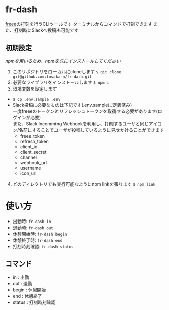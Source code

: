 # fr-dash
[freee](https://p.secure.freee.co.jp/)の打刻を行うCLIツールです
ターミナルからコマンドで打刻できます
また、打刻時にSlackへ投稿も可能です

## 初期設定
_npmを用いるため、npmを先にインストールしてください_

1. このリポジトリをローカルにcloneします
   `$ git clone git@github.com:tosaka-n/fr-dash.git`
2. 必要なライブラリをインストールします
    `$ npm i`
3. 環境変数を設定します
  - `$ cp .env.sample .env`
  - Slack投稿に必要なものは下記です(.env.sampleに定義済み)  
    一度freeeのトークンとリフレッシュトークンを取得する必要があります(ログインが必要)  
    また、Slack Incomming Webhookを利用し、打刻するユーザと同じアイコン/名前にすることでユーザが投稿しているように見せかけることができます
    - freee_token
    - refresh_token
    - client_id
    - client_secret
    - channel
    - webhook_url
    - username
    - icon_url
4. どのディレクトリでも実行可能なようにnpm linkを張ります
    `$ npm link`
# 使い方
  - 出勤時: `fr-dash in`
  - 退勤時: `fr-dash out`
  - 休憩開始時: `fr-dash begin`
  - 休憩終了時: `fr-dash end`
  - 打刻時刻確認: `fr-dash status`

## コマンド
  - in  : 出勤
  - out : 退勤
  - begin : 休憩開始
  - end : 休憩終了
  - status : 打刻時刻確認
